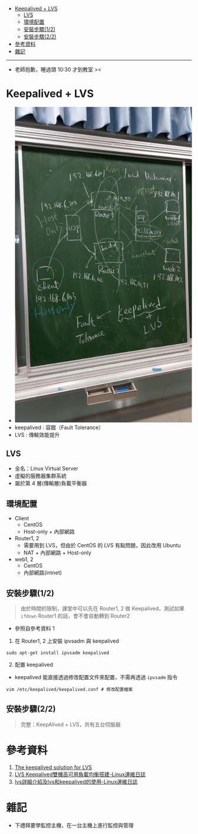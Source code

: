 - [Keepalived + LVS](#keepalived--lvs)
  - [LVS](#lvs)
  - [環境配置](#%E7%92%B0%E5%A2%83%E9%85%8D%E7%BD%AE)
  - [安裝步驟(1/2)](#%E5%AE%89%E8%A3%9D%E6%AD%A5%E9%A9%9F12)
  - [安裝步驟(2/2)](#%E5%AE%89%E8%A3%9D%E6%AD%A5%E9%A9%9F22)
- [參考資料](#%E5%8F%83%E8%80%83%E8%B3%87%E6%96%99)
- [雜記](#%E9%9B%9C%E8%A8%98)

---

* 老師抱歉，睡過頭 10:30 才到教室 ><

# Keepalived + LVS
* ![](media/W9_LVS.jpg)
* keepalived : 容錯（Fault Tolerance）
* LVS : 傳輸效能提升

## LVS
* 全名：Linux Virtual Server
* 虛擬的服務器集群系統
* 屬於第 4 層(傳輸層)負載平衡器

## 環境配置
* Client
  * CentOS
  * Host-only + 內部網路
* Router1, 2
  * 需要用到 LVS，但由於 CentOS 的 LVS 有點問題，因此改用 Ubuntu
  * NAT + 內部網路 + Host-only
* web1, 2
  * CentOS
  * 內部網路(intnet)

## 安裝步驟(1/2)
> 由於時間的限制，課堂中可以先在 Router1, 2 做 Keepalived，測試如果 `ifdown` Router1 的話，會不會自動轉到 Router2
* 參照自參考資料 1
1. 在 Router1, 2 上安裝 ipvsadm 與 keepalived
```
sudo apt-get install ipvsadm keepalived
```
2. 配置 keepalived
* keepalived 能直接透過修改配置文件來配置，不需再透過 `ipvsadm` 指令
```
vim /etc/keepalived/keepalived.conf # 修改配置檔案
```


## 安裝步驟(2/2)
> 完整：KeepAlived + LVS，共有五台伺服器

# 參考資料
1. [The keepalived solution for LVS](http://www.linuxvirtualserver.org/docs/ha/keepalived.html)
2. [LVS Keepalived雙機高可用負載均衡搭建-Linux運維日誌](https://www.centos.bz/2017/07/lvs-keepalived-ha-loadbalace/)
3. [lvs詳細介紹及lvs和keepalived的使用-Linux運維日誌](https://www.centos.bz/2017/09/lvs-intro-and-lvs-keepalived/)

# 雜記
* 下禮拜要學監控主機，在一台主機上進行監控與管理